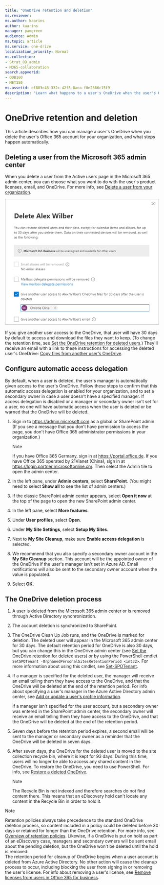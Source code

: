 ```yaml
---
title: "OneDrive retention and deletion"
ms.reviewer: 
ms.author: kaarins
author: kaarins
manager: pamgreen
audience: Admin
ms.topic: article
ms.service: one-drive
localization_priority: Normal
ms.collection: 
- Strat_OD_admin
- M365-collaboration
search.appverid:
- ODB160
- MET150
ms.assetid: ef883c48-332c-42f5-8aea-f0e2366c15f9
description: "Learn what happens to a user's OneDrive when the user's Office 365 account for the organization is deleted"
---
```


# OneDrive retention and deletion

This article describes how you can manage a user's OneDrive when you delete the user's Office 365 account for your organization, and what steps happen automatically.
  
## Deleting a user from the Microsoft 365 admin center

When you delete a user from the Active users page in the Microsoft 365 admin center, you can choose what you want to do with the user's product licenses, email, and OneDrive. For more info, see [Delete a user from your organization](/office365/admin/add-users/delete-a-user).

![Panel for deleting a user from the Microsoft 365 admin center](media/delete-user-m365.png)

If you give another user access to the OneDrive, that user will have 30 days by default to access and download the files they want to keep. (To change the retention time, see [Set the OneDrive retention for deleted users](set-retention.md).) They'll receive an email with a link to these instructions for accessing the deleted user's OneDrive: [Copy files from another user's OneDrive](https://support.office.com/article/7eb33f7d-6540-488f-afaf-56043828e47b.aspx).
  
## Configure automatic access delegation

By default, when a user is deleted, the user's manager is automatically given access to the user's OneDrive. Follow these steps to confirm that this automatic access delegation is enabled for your organization, and to set a secondary owner in case a user doesn't have a specified manager. If access delegation is disabled or a manager or secondary owner isn't set for a user, no one will have automatic access when the user is deleted or be warned that the OneDrive will be deleted.
  
1. Sign in to https://admin.microsoft.com as a global or SharePoint admin. (If you see a message that you don't have permission to access the page, you don't have Office 365 administrator permissions in your organization.)
    
    > [!NOTE]
    > If you have Office 365 Germany, sign in at https://portal.office.de. If you have Office 365 operated by 21Vianet (China), sign in at https://login.partner.microsoftonline.cn/. Then select the Admin tile to open the admin center.  
    
2. In the left pane, under **Admin centers**, select **SharePoint**. (You might need to select **Show all** to see the list of admin centers.)

3. If the classic SharePoint admin center appears, select **Open it now** at the top of the page to open the new SharePoint admin center.

4. In the left pane, select **More features**.

5. Under **User profiles**, select **Open**.

6. Under **My Site Settings**, select **Setup My Sites**.

7. Next to **My Site Cleanup**, make sure **Enable access delegation** is selected.

8. We recommend that you also specify a secondary owner account in the **My Site Cleanup** section. This account will be the appointed owner of the OneDrive if the user's manager isn't set in Azure AD. Email notifications will also be sent to the secondary owner account when the value is populated.

9. Select **OK**.
  
## The OneDrive deletion process

1. A user is deleted from the Microsoft 365 admin center or is removed through Active Directory synchronization.
    
2. The account deletion is synchronized to SharePoint.
    
3. The OneDrive Clean Up Job runs, and the OneDrive is marked for deletion. The deleted user will appear in the Microsoft 365 admin center for 30 days. The default retention period for OneDrive is also 30 days, but you can change this in the OneDrive admin center (see [Set the OneDrive retention for deleted users](set-retention.md)) or by using the PowerShell cmdlet `SetSPOTenant -OrphanedPersonalSitesRetentionPeriod <int32>`. For more information about using this cmdlet, see [Set-SPOTenant](/powershell/module/sharepoint-online/set-spotenant).
    
4. If a manager is specified for the deleted user, the manager will receive an email telling them they have access to the OneDrive, and that the OneDrive will be deleted at the end of the retention period. For info about specifying a user's manager in the Azure Active Directory admin center, see [Add or update a user's profile information](/azure/active-directory/fundamentals/active-directory-users-profile-azure-portal).
    
    If a manager isn't specified for the user account, but a secondary owner was entered in the SharePoint admin center, the secondary owner will receive an email telling them they have access to the OneDrive, and that the OneDrive will be deleted at the end of the retention period.
    
5. Seven days before the retention period expires, a second email will be sent to the manager or secondary owner as a reminder that the OneDrive will be deleted in seven days.
    
6. After seven days, the OneDrive for the deleted user is moved to the site collection recycle bin, where it is kept for 93 days. During this time, users will no longer be able to access any shared content in the OneDrive. To restore the OneDrive, you need to use PowerShell. For info, see [Restore a deleted OneDrive](restore-deleted-onedrive.md).
    
    > [!NOTE]
    > The Recycle Bin is not indexed and therefore searches do not find content there. This means that an eDiscovery hold can't locate any content in the Recycle Bin in order to hold it. 
  
> [!NOTE]
> Retention policies always take precedence to the standard OneDrive deletion process, so content included in a policy could be deleted before 30 days or retained for longer than the OneDrive retention. For more info, see [Overview of retention policies](/office365/securitycompliance/retention-policies). Likewise, if a OneDrive is put on hold as part of an eDiscovery case, managers and secondary owners will be sent email about the pending deletion, but the OneDrive won't be deleted until the hold is removed. <br>The retention period for cleanup of OneDrive begins when a user account is deleted from Azure Active Directory. No other action will cause the cleanup process to occur, including blocking the user from signing in or removing the user's license. For info about removing a user's license, see [Remove licenses from users in Office 365 for business](/office365/admin/subscriptions-and-billing/remove-licenses-from-users).
